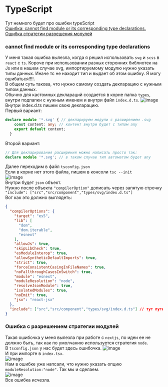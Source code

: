 # TypeScript
Тут немного будет про ошибки typeScript<br>
[Ошибка: cannot find module or its corresponding type declarations.](#cannot)<br>
[Ошибка стратегии разрешения модулей]()<br>


### <a name="cannot"> cannot find module or its corresponding type declarations </a>
У меня такая ошибка вылезла, когда я решил использовать `svg` и `scss` в `react` c `ts`.
Короче при использовании разных сторонних библиотек на Js или в нашем случае svg, импортируемому модулю нужно указать типы данных. Иначе тс не находит тип и выдает об этом ошибку. Я могу ошибаться!!!!.<br>
В общем суть такова, что нужно самому создать декларацию с нужным типом данных.<br>
Обычно для кастомных деклараций создается в корне папка `types`, внутри подпапки с нужным именем и внутри файл `index.d.ts`.
![image](https://user-images.githubusercontent.com/70824286/170338913-fb7f52e6-35aa-4b3d-9b55-bcb529c40c77.png)<br>
Внутри index.d.ts пишем свою декларацию.<br>
Первый вариант:
```typeScript
declare module '*.svg' { // декларируем модули с расширением .svg
    const content: any; // контент внутри будет с типом any 
    export default content;
  }
```
Второй вариант:
```typeScript
// Для декларирования расширения можно написать просто так:
declare module '*.svg'; // в таком случае тип автоматом будет any

```
Далее переходим в файл `tsconfig.json`<br>
Если в корне нет этого файла, пишем в консоли `tsc --init`<br>
![image](https://user-images.githubusercontent.com/70824286/170343464-f0a684d3-dee1-4daf-aa89-b4d6f3a878c6.png)<br>
Внутри будет `json` объект. <br> Нужно после объекта `"compilerOption"` дописать через запятую строчку `"include": ["src","src/component","types/svg/index.d.ts"]`<br>
Вот как это должно выглядеть:
```json
{
  "compilerOptions": {
    "target": "es5",
    "lib": [
      "dom",
      "dom.iterable",
      "esnext"
    ],
    "allowJs": true,
    "skipLibCheck": true,
    "esModuleInterop": true,
    "allowSyntheticDefaultImports": true,
    "strict": true,
    "forceConsistentCasingInFileNames": true,
    "noFallthroughCasesInSwitch": true,
    "module": "esnext",
    "moduleResolution": "node",
    "resolveJsonModule": true,
    "isolatedModules": true,
    "noEmit": true,
    "jsx": "react-jsx"
  },
  "include": ["src","src/component","types/svg/index.d.ts"] // тут путь того, что будет участвовать в компиляции и указываем путь до нашей декларации.
}
```
### Ошибка с разрешением стратегии модулей
Такая ошибочка у меня вылезла при работе с `nextjs`, по идеи ее не должно быть, так как по умолчанию используется стратегия `node`.<br>
В `tsconfig.json` у нас будет здесь ошибочка.
![image](https://user-images.githubusercontent.com/70824286/176172279-72863be7-4890-403a-ad50-776917c86e79.png)<br>
И при импорте в `index.tsx`.<br>
![image](https://user-images.githubusercontent.com/70824286/176172506-6b309163-fc46-48ff-b591-c0876ad4d340.png)<br>
Нам в ошибке уже напсали, что нужно указать опцию `moduleResolution:"node"`. Так мы и сделаем.<br>
![image](https://user-images.githubusercontent.com/70824286/176173506-9d828171-2e4d-4b77-8f43-8a6a984a7328.png)<br>
Все ошибка исчезла.
